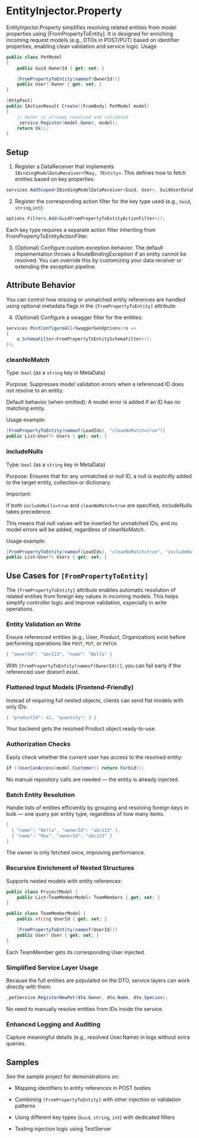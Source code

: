 # EntityInjector.Property

EntityInjector.Property simplifies resolving related entities from model properties using [FromPropertyToEntity].
It is designed for enriching incoming request models (e.g., DTOs in POST/PUT) based on identifier properties, enabling
clean validation and service logic.
Usage

```csharp
public class PetModel
{
    public Guid OwnerId { get; set; }

    [FromPropertyToEntity(nameof(OwnerId))]
    public User? Owner { get; set; }
}

[HttpPost]
public IActionResult Create([FromBody] PetModel model)
{
    // Owner is already resolved and validated
    _service.Register(model.Owner, model);
    return Ok();
}
```

## Setup

1. Register a DataReceiver that implements `IBindingModelDataReceiver<TKey, TEntity>`. This defines how to fetch
   entities based on key properties.

```csharp
services.AddScoped<IBindingModelDataReceiver<Guid, User>, GuidUserDataReceiver>();
```

2. Register the corresponding action filter for the key type used (e.g., `Guid`, `string`,`int`):

```csharp
options.Filters.Add<GuidFromPropertyToEntityActionFilter>();
```

Each key type requires a separate action filter inheriting from FromPropertyToEntityActionFilter<TKey>.

3. (Optional) Configure custom exception behavior. The default implementation throws a RouteBindingException if an
   entity cannot be resolved. You can override this by customizing your data receiver or extending the exception
   pipeline.

## Attribute Behavior

You can control how missing or unmatched entity references are handled using optional metadata flags in the
`[FromPropertyToEntity]` attribute:

4. (Optional) Configure a swagger filter for the entities:

```csharp
services.PostConfigureAll<SwaggerGenOptions>(o =>
{
    o.SchemaFilter<FromPropertyToEntitySchemaFilter>();
});
```

### cleanNoMatch

Type: `bool` (as a `string` key in MetaData)

Purpose: Suppresses model validation errors when a referenced ID does not resolve to an entity.

Default behavior (when omitted): A model error is added if an ID has no matching entity.

Usage example:

```csharp
[FromPropertyToEntity(nameof(LeadIds), "cleanNoMatch=true")]
public List<User?> Users { get; set; }
```

### includeNulls

Type: `bool` (as a `string` key in MetaData)

Purpose: Ensures that for any unmatched or null ID, a null is explicitly added to the target entity, collection or
dictionary.

Important:

If both `includeNulls=true` and `cleanNoMatch=true` are specified, includeNulls takes precedence.

This means that null values will be inserted for unmatched IDs, and no model errors will be added, regardless of
cleanNoMatch.

Usage example:

```csharp
[FromPropertyToEntity(nameof(LeadIds), "cleanNoMatch=true", "includeNulls=true")]
public List<User?> Users { get; set; }
```

## Use Cases for `[FromPropertyToEntity]`

The `[FromPropertyToEntity]` attribute enables automatic resolution of related entities from foreign key values in
incoming models. This helps simplify controller logic and improve validation, especially in write operations.

### Entity Validation on Write

Ensure referenced entities (e.g., User, Product, Organization) exist before performing operations like `POST`, `PUT`, or
`PATCH`.

```csharp
{ "ownerId": "abc123", "name": "Bella" }
```

With `[FromPropertyToEntity(nameof(OwnerId))]`, you can fail early if the referenced user doesn’t exist.

### Flattened Input Models (Frontend-Friendly)

Instead of requiring full nested objects, clients can send flat models with only IDs:

```csharp
{ "productId": 42, "quantity": 3 }
```

Your backend gets the resolved Product object ready-to-use.

### Authorization Checks

Easily check whether the current user has access to the resolved entity:

```csharp
if (!UserCanAccess(model.Customer)) return Forbid();
```

No manual repository calls are needed — the entity is already injected.

### Batch Entity Resolution

Handle lists of entities efficiently by grouping and resolving foreign keys in bulk — one query per entity type,
regardless of how many items.

```csharp
[
  { "name": "Bella", "ownerId": "abc123" },
  { "name": "Max", "ownerId": "abc123" }
]
```

The owner is only fetched once, improving performance.

### Recursive Enrichment of Nested Structures

Supports nested models with entity references:

```csharp
public class ProjectModel {
    public List<TeamMemberModel> TeamMembers { get; set; }
}

public class TeamMemberModel {
    public string UserId { get; set; }

    [FromPropertyToEntity(nameof(UserId))]
    public User? User { get; set; }
}
```

Each TeamMember gets its corresponding User injected.

### Simplified Service Layer Usage

Because the full entities are populated on the DTO, service layers can work directly with them:

```csharp
_petService.RegisterNewPet(dto.Owner, dto.Name, dto.Species);
```

No need to manually resolve entities from IDs inside the service.

### Enhanced Logging and Auditing

Capture meaningful details (e.g., resolved User.Name) in logs without extra queries.

## Samples

See the sample project for demonstrations on:

* Mapping identifiers to entity references in POST bodies

* Combining `[FromPropertyToEntity]` with other injection or validation patterns

* Using different key types (`Guid`, `string`, `int`) with dedicated filters

* Testing injection logic using TestServer
